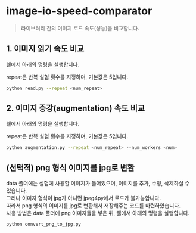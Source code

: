 # image-io-speed-comparator
> 라이브러리 간의 이미지 로드 속도(성능)을 비교합니다.

## 1. 이미지 읽기 속도 비교
쉘에서 아래의 명령을 실행합니다.

repeat은 반복 실험 횟수를 지정하며, 기본값은 5입니다.
```bash
python read.py --repeat <num_repeat>
```

## 2. 이미지 증강(augmentation) 속도 비교
쉘에서 아래의 명령을 실행합니다.

repeat은 반복 실험 횟수를 지정하며, 기본값은 5입니다.
```bash
python augmentation.py --repeat <num_repeat> --num_workers <num>
```

## (선택적) png 형식 이미지를 jpg로 변환
data 폴더에는 실험에 사용할 이미지가 들어있으며, 이미지를 추가, 수정, 삭제하실 수 있습니다.<br>
그러나 이미지 형식이 jpg가 아니면 jpeg4py에서 로드가 불가능합니다.<br>
따라서 png 형식의 이미지를 jpg로 변환해서 저장해주는 코드를 마련하였습니다.<br>
사용 방법은 data 폴더에 png 이미지들을 넣은 뒤, 쉘에서 아래의 명령을 실행합니다.
```bash
python convert_png_to_jpg.py
```
